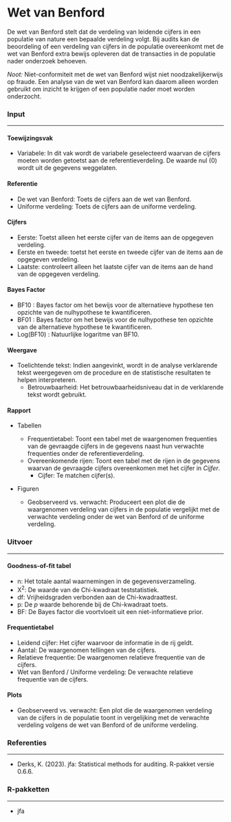Wet van Benford
===

De wet van Benford stelt dat de verdeling van leidende cijfers in een populatie van nature een bepaalde verdeling volgt. Bij audits kan de beoordeling of een verdeling van cijfers in de populatie overeenkomt met de wet van Benford extra bewijs opleveren dat de transacties in de populatie nader onderzoek behoeven.

*Noot:* Niet-conformiteit met de wet van Benford wijst niet noodzakelijkerwijs op fraude. Een analyse van de wet van Benford kan daarom alleen worden gebruikt om inzicht te krijgen of een populatie nader moet worden onderzocht.

### Input
---

#### Toewijzingsvak
- Variabele: In dit vak wordt de variabele geselecteerd waarvan de cijfers moeten worden getoetst aan de referentieverdeling. De waarde nul (0) wordt uit de gegevens weggelaten.

#### Referentie
- De wet van Benford: Toets de cijfers aan de wet van Benford.
- Uniforme verdeling: Toets de cijfers aan de uniforme verdeling.

#### Cijfers
- Eerste: Toetst alleen het eerste cijfer van de items aan de opgegeven verdeling.
- Eerste en tweede: toetst het eerste en tweede cijfer van de items aan de opgegeven verdeling.
- Laatste: controleert alleen het laatste cijfer van de items aan de hand van de opgegeven verdeling.

#### Bayes Factor
- BF10 : Bayes factor om het bewijs voor de alternatieve hypothese ten opzichte van de nulhypothese te kwantificeren.
- BF01 : Bayes factor om het bewijs voor de nulhypothese ten opzichte van de alternatieve hypothese te kwantificeren.
- Log(BF10) : Natuurlijke logaritme van BF10.

#### Weergave
- Toelichtende tekst: Indien aangevinkt, wordt in de analyse verklarende tekst weergegeven om de procedure en de statistische resultaten te helpen interpreteren.
  - Betrouwbaarheid: Het betrouwbaarheidsniveau dat in de verklarende tekst wordt gebruikt.

#### Rapport
- Tabellen
  - Frequentietabel: Toont een tabel met de waargenomen frequenties van de gevraagde cijfers in de gegevens naast hun verwachte frequenties onder de referentieverdeling.
  - Overeenkomende rijen: Toont een tabel met de rijen in de gegevens waarvan de gevraagde cijfers overeenkomen met het cijfer in <i>Cijfer</i>.
    - Cijfer: Te matchen cijfer(s).

- Figuren
  - Geobserveerd vs. verwacht: Produceert een plot die de waargenomen verdeling van cijfers in de populatie vergelijkt met de verwachte verdeling onder de wet van Benford of de uniforme verdeling.  

### Uitvoer
---

#### Goodness-of-fit tabel
- n: Het totale aantal waarnemingen in de gegevensverzameling.
- X<sup>2</sup>: De waarde van de Chi-kwadraat teststatistiek.
- df: Vrijheidsgraden verbonden aan de Chi-kwadraattest.
- p: De *p* waarde behorende bij de Chi-kwadraat toets.
- BF: De Bayes factor die voortvloeit uit een niet-informatieve prior.

#### Frequentietabel
- Leidend cijfer: Het cijfer waarvoor de informatie in de rij geldt.
- Aantal: De waargenomen tellingen van de cijfers.
- Relatieve frequentie: De waargenomen relatieve frequentie van de cijfers.
- Wet van Benford / Uniforme verdeling: De verwachte relatieve frequentie van de cijfers.

#### Plots
- Geobserveerd vs. verwacht: Een plot die de waargenomen verdeling van de cijfers in de populatie toont in vergelijking met de verwachte verdeling volgens de wet van Benford of de uniforme verdeling.

### Referenties
---
- Derks, K. (2023). jfa: Statistical methods for auditing. R-pakket versie 0.6.6.

### R-pakketten
---
- jfa